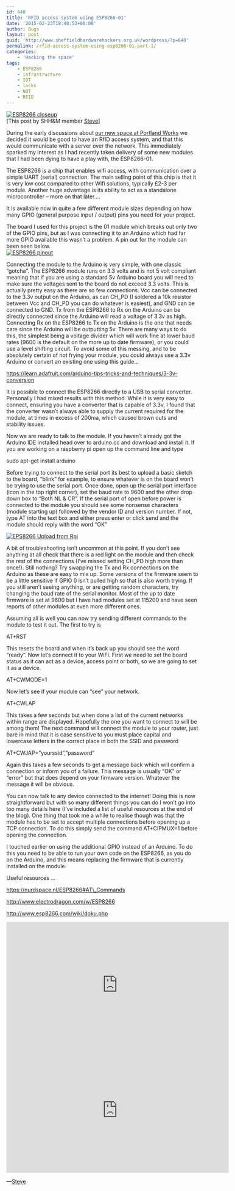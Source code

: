 ```yaml
---
id: 640
title: 'RFID access system using ESP8266-01'
date: '2015-02-23T19:40:53+00:00'
author: Bugs
layout: post
guid: 'http://www.sheffieldhardwarehackers.org.uk/wordpress/?p=640'
permalink: /rfid-access-system-using-esp8266-01-part-1/
categories:
    - 'Hacking the space'
tags:
    - ESP8266
    - infrastructure
    - IOT
    - locks
    - NOT
    - RFID
---
```


[![ESP8266 closeup](https://www.sheffieldhackspace.org.uk/wordpress/wp-content/uploads/2015/02/image1.jpg)](https://www.sheffieldhackspace.org.uk/wordpress/wp-content/uploads/2015/02/image1.jpg)  
\[This post by SHH&amp;M member [Steve](https://twitter.com/thermalhound)\]

During the early discussions about [our new space at Portland Works](https://www.sheffieldhackspace.org.uk/wordpress/?cat=22) we decided it would be good to have an RfID access system, and that this would communicate with a server over the network. This immediately sparked my interest as I had recently taken delivery of some new modules that I had been dying to have a play with, the ESP8266-01.

The ESP8266 is a chip that enables wifi access, with communication over a simple UART (serial) connection. The main selling point of this chip is that it is very low cost compared to other Wifi solutions, typically £2-3 per module. Another huge advantage is its ability to act as a standalone microcontroller – more on that later….

It is available now in quite a few different module sizes depending on how many GPIO (general purpose input / output) pins you need for your project.

The board I used for this project is the 01 module which breaks out only two of the GPIO pins, but as I was connecting it to an Arduino which had far more GPIO available this wasn’t a problem. A pin out for the module can been seen below.  
[![ESP8266 pinout](https://www.sheffieldhackspace.org.uk/wordpress/wp-content/uploads/2015/02/ESP8266-pinout.jpg)](https://www.sheffieldhackspace.org.uk/wordpress/wp-content/uploads/2015/02/ESP8266-pinout.jpg)

Connecting the module to the Arduino is very simple, with one classic “gotcha”. The ESP8266 module runs on 3.3 volts and is not 5 volt compliant meaning that if you are using a standard 5v Arduino board you will need to make sure the voltages sent to the board do not exceed 3.3 volts. This is actually pretty easy as there are so few connections. Vcc can be connected to the 3.3v output on the Arduino, as can CH\_PD (I soldered a 10k resistor between Vcc and CH\_PD you can do whatever is easiest), and GND can be connected to GND. Tx from the ESP8266 to Rx on the Arduino can be directly connected since the Arduino will read a voltage of 3.3v as high. Connecting Rx on the ESP8266 to Tx on the Arduino is the one that needs care since the Arduino will be outputting 5v. There are many ways to do this, the simplest being a voltage divider which will work fine at lower baud rates (9600 is the default on the more up to date firmware), or you could use a level shifting circuit. To avoid some of this messing, and to be absolutely certain of not frying your module, you could always use a 3.3v Arduino or convert an existing one using this guide…

https://learn.adafruit.com/arduino-tips-tricks-and-techniques/3-3v-conversion

It is possible to connect the ESP8266 directly to a USB to serial converter. Personally I had mixed results with this method. While it is very easy to connect, ensuring you have a converter that is capable of 3.3v, I found that the converter wasn’t always able to supply the current required for the module, at times in excess of 200ma, which caused brown outs and stability issues.

Now we are ready to talk to the module. If you haven’t already got the Arduino IDE installed head over to arduino.cc and download and install it. If you are working on a raspberry pi open up the command line and type

sudo apt-get install arduino

Before trying to connect to the serial port its best to upload a basic sketch to the board, “blink” for example, to ensure whatever is on the board won’t be trying to use the serial port. Once done, open up the serial port interface (icon in the top right corner), set the baud rate to 9600 and the other drop down box to “Both NL &amp; CR”. If the serial port of open before power is connected to the module you should see some nonsense characters (module starting up) followed by the vendor ID and version number. If not, type AT into the text box and either press enter or click send and the module should reply with the word “OK”

[![EPS8266 Upload from Rpi](https://www.sheffieldhackspace.org.uk/wordpress/wp-content/uploads/2015/02/image2.jpg)](https://www.sheffieldhackspace.org.uk/wordpress/wp-content/uploads/2015/02/image2.jpg)

A bit of troubleshooting isn’t uncommon at this point. If you don’t see anything at all check that there is a red light on the module and then check the rest of the connections (I’ve missed setting CH\_PD high more than once!). Still nothing? Try swapping the Tx and Rx connections on the Arduino as these are easy to mix up. Some versions of the firmware seem to be a little sensitive if GPIO 0 isn’t pulled high so that is also worth trying. If you still aren’t seeing anything, or are getting random characters, try changing the baud rate of the serial monitor. Most of the up to date firmware is set at 9600 but I have had modules set at 115200 and have seen reports of other modules at even more different ones.

Assuming all is well you can now try sending different commands to the module to test it out. The first to try is

AT+RST

This resets the board and when it’s back up you should see the word “ready”. Now let’s connect it to your WiFi. First we need to set the board status as it can act as a device, access point or both, so we are going to set it as a device.

AT+CWMODE=1

Now let’s see if your module can “see” your network.

AT+CWLAP

This takes a few seconds but when done a list of the current networks within range are displayed. Hopefully the one you want to connect to will be among them! The next command will connect the module to your router, just bare in mind that it is case sensitive to you must place capital and lowercase letters in the correct place in both the SSID and password

AT+CWJAP=”yourssid”,”password”

Again this takes a few seconds to get a message back which will confirm a connection or inform you of a failure. This message is usually “OK” or “error” but that does depend on your firmware version. Whatever the message it will be obvious.

You can now talk to any device connected to the internet! Doing this is now straightforward but with so many different things you can do I won’t go into too many details here (I’ve included a list of useful resources at the end of the blog). One thing that took me a while to realise though was that the module has to be set to accept multiple connections before opening up a TCP connection. To do this simply send the command AT+CIPMUX=1 before opening the connection.

I touched earlier on using the additional GPIO instead of an Arduino. To do this you need to be able to run your own code on the ESP8266, as you do on the Arduino, and this means replacing the firmware that is currently installed on the module.

Useful resources …

https://nurdspace.nl/ESP8266#AT\_Commands

http://www.electrodragon.com/w/ESP8266

http://www.esp8266.com/wiki/doku.php

<iframe allow="accelerometer; autoplay; clipboard-write; encrypted-media; gyroscope; picture-in-picture" allowfullscreen="" frameborder="0" height="329" loading="lazy" src="https://www.youtube.com/embed/qU76yWHeQuw?feature=oembed" title="Cheap and Easy WiFi (IoT) Tutorial Part 1 - ESP8266 Setup/Intro" width="584"></iframe>

<iframe allow="accelerometer; autoplay; clipboard-write; encrypted-media; gyroscope; picture-in-picture" allowfullscreen="" frameborder="0" height="329" loading="lazy" src="https://www.youtube.com/embed/zGgUfAB4m24?feature=oembed" title="Cheap and Easy WiFi (IoT) Tutorial Part 2 - ESP8266 Arduino Code" width="584"></iframe>

—[Steve](https://twitter.com/thermalhound)